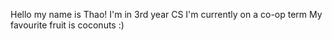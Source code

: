 Hello my name is Thao!
I'm in 3rd year CS
I'm currently on a co-op term
My favourite fruit is coconuts :)
